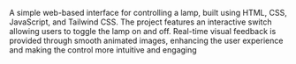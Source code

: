A simple web-based interface for controlling a lamp, built using HTML, CSS, JavaScript, and Tailwind CSS. The project features an interactive switch allowing users to toggle the lamp on and off. Real-time visual feedback is provided through smooth animated images, enhancing the user experience and making the control more intuitive and engaging
